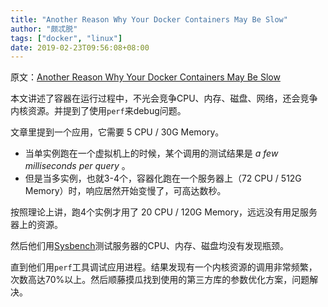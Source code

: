 ```yaml
---
title: "Another Reason Why Your Docker Containers May Be Slow"
author: "颇忒脱"
tags: ["docker", "linux"]
date: 2019-02-23T09:56:08+08:00
---
```


原文：[Another Reason Why Your Docker Containers May Be Slow][origin]

本文讲述了容器在运行过程中，不光会竞争CPU、内存、磁盘、网络，还会竞争内核资源。并提到了使用`perf`来debug问题。

<!--more-->

文章里提到一个应用，它需要 5 CPU / 30G Memory。

* 当单实例跑在一个虚拟机上的时候，某个调用的测试结果是 *a few milliseconds per query* 。
* 但是当多实例，也就3-4个，容器化跑在一个服务器上（72 CPU / 512G Memory）时，响应居然开始变慢了，可高达数秒。

按照理论上讲，跑4个实例才用了 20 CPU / 120G Memory，远远没有用足服务器上的资源。

然后他们用[Sysbench][sysbench]测试服务器的CPU、内存、磁盘均没有发现瓶颈。

直到他们用`perf`工具调试应用进程。结果发现有一个内核资源的调用非常频繁，次数高达70%以上。然后顺藤摸瓜找到使用的第三方库的参数优化方案，问题解决。

[origin]: https://hackernoon.com/another-reason-why-your-docker-containers-may-be-slow-d37207dec27f
[sysbench]: https://github.com/akopytov/sysbench